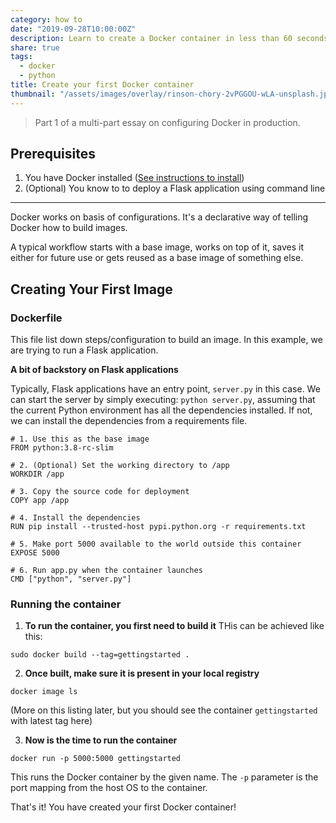 ```yaml
---
category: how to
date: "2019-09-28T10:00:00Z"
description: Learn to create a Docker container in less than 60 seconds.
share: true
tags:
  - docker
  - python
title: Create your first Docker container
thumbnail: "/assets/images/overlay/rinson-chory-2vPGGOU-wLA-unsplash.jpg"
---
```


> Part 1 of a multi-part essay on configuring Docker in production.

## Prerequisites

1. You have Docker installed ([See instructions to install](https://docs.docker.com/install/linux/docker-ce/ubuntu/))
2. (Optional) You know to to deploy a Flask application using command line

---

Docker works on basis of configurations. It's a declarative way of telling Docker how to build images.

A typical workflow starts with a base image, works on top of it, saves it either for future use or gets reused as a base image of something else.

## Creating Your First Image

### Dockerfile

This file list down steps/configuration to build an image. In this example, we are trying to run a Flask application.

**A bit of backstory on Flask applications**

Typically, Flask applications have an entry point, `server.py` in this case. We can start the server by simply executing: `python server.py`, assuming that the current Python environment has all the dependencies installed. If not, we can install the dependencies from a requirements file.

```docker
# 1. Use this as the base image
FROM python:3.8-rc-slim

# 2. (Optional) Set the working directory to /app
WORKDIR /app

# 3. Copy the source code for deployment
COPY app /app

# 4. Install the dependencies
RUN pip install --trusted-host pypi.python.org -r requirements.txt

# 5. Make port 5000 available to the world outside this container
EXPOSE 5000

# 6. Run app.py when the container launches
CMD ["python", "server.py"]
```

### Running the container

1. **To run the container, you first need to build it**
   THis can be achieved like this:

```
sudo docker build --tag=gettingstarted .
```

2. **Once built, make sure it is present in your local registry**

```
docker image ls
```

(More on this listing later, but you should see the container `gettingstarted` with latest tag here)

3. **Now is the time to run the container**

```
docker run -p 5000:5000 gettingstarted
```

This runs the Docker container by the given name. The `-p` parameter is the port mapping from the host OS to the container.

That's it! You have created your first Docker container!
